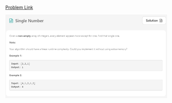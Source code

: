 [Problem Link](https://leetcode.com/problems/single-number/)

![single-number](../images/01-single-number.png)